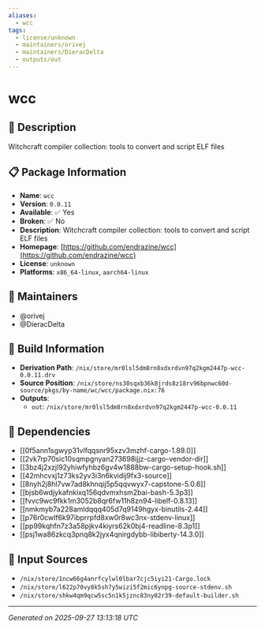 ```yaml
---
aliases:
  - wcc
tags:
  - license/unknown
  - maintainers/orivej
  - maintainers/DieracDelta
  - outputs/out
---
```


# wcc

## 📝 Description

Witchcraft compiler collection: tools to convert and script ELF files

## 📋 Package Information

- **Name**: `wcc`
- **Version**: `0.0.11`
- **Available**: ✅ Yes
- **Broken**: ✅ No
- **Description**: Witchcraft compiler collection: tools to convert and script ELF files
- **Homepage**: [https://github.com/endrazine/wcc](https://github.com/endrazine/wcc)
- **License**: `unknown`
- **Platforms**: `x86_64-linux`, `aarch64-linux`
## 👥 Maintainers

- @orivej
- @DieracDelta


## 🔧 Build Information

- **Derivation Path**: `/nix/store/mr0lsl5dm8rn8xdxrdvn97q2kgm2447p-wcc-0.0.11.drv`
- **Source Position**: `/nix/store/ns30sqxb36k8jrds8z18rv96bpnwc60d-source/pkgs/by-name/wc/wcc/package.nix:76`
- **Outputs**:
  - `out`:  `/nix/store/mr0lsl5dm8rn8xdxrdvn97q2kgm2447p-wcc-0.0.11`

## 🔗 Dependencies

- [[0f5ann1sgwyp31vlfqqsnr95xzv3mzhf-cargo-1.89.0]]
- [[2vk7rp70sic10sqmpgnyan273698ijjz-cargo-vendor-dir]]
- [[3bz4j2xzjl92yhiwfyhbz6gv4w1888bw-cargo-setup-hook.sh]]
- [[42mhcvxj1z73ks2yv3i3n6kvidij9fx3-source]]
- [[8nyh2j8hl7vw7ad8khnqij5p5qqvwyx7-capstone-5.0.6]]
- [[bjsb6wdjykafnkixq156qdvmxhsm2bai-bash-5.3p3]]
- [[fvvc9wc9fkk1m3052b8qr6fw11h8zn94-libelf-0.8.13]]
- [[nmkmyb7a228amldqqq405d7q9149hgyx-binutils-2.44]]
- [[p76r0cwlf6k97ibprrpfd8xw0r8wc3nx-stdenv-linux]]
- [[pp99kqhfn7z3a58pjkv4kiyrs62k0bj4-readline-8.3p1]]
- [[psj1wa86zkcq3pnq8k2jyx4qnirgdybb-libiberty-14.3.0]]

## 📁 Input Sources

- `/nix/store/1ncw66g4anrfcylwl0lbar7cjc5iyi21-Cargo.lock`
- `/nix/store/l622p70vy8k5sh7y5wizi5f2mic6ynpg-source-stdenv.sh`
- `/nix/store/shkw4qm9qcw5sc5n1k5jznc83ny02r39-default-builder.sh`

---
*Generated on 2025-09-27 13:13:18 UTC*
